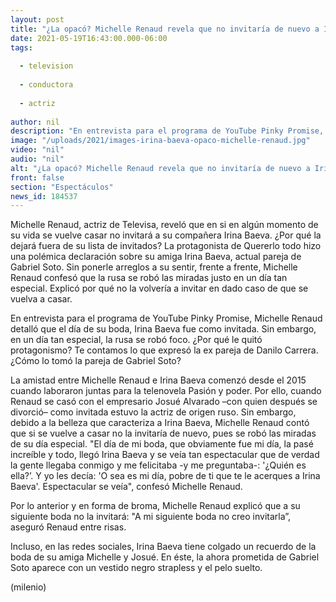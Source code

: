 ```yaml
---
layout: post
title: "¿La opacó? Michelle Renaud revela que no invitaría de nuevo a Irina Baeva a su boda"
date: 2021-05-19T16:43:00.000-06:00
tags:
  
  - television
  
  - conductora
  
  - actriz
  
author: nil
description: "En entrevista para el programa de YouTube Pinky Promise, Michelle Renaud detalló que el día de su boda, Irina Baeva fue como invitada. Sin embargo, en un día tan especial, la rusa se robó foco."
image: "/uploads/2021/images-irina-baeva-opaco-michelle-renaud.jpg"
video: "nil"
audio: "nil"
alt: "¿La opacó? Michelle Renaud revela que no invitaría de nuevo a Irina Baeva a su boda"
front: false
section: "Espectáculos"
news_id: 184537
---
```


Michelle Renaud, actriz de Televisa, reveló que en si en algún momento de su vida se vuelve casar no invitará a su compañera Irina Baeva. ¿Por qué la dejará fuera de su lista de invitados? La protagonista de Quererlo todo hizo una polémica declaración sobre su amiga Irina Baeva, actual pareja de Gabriel Soto. Sin ponerle arreglos a su sentir, frente a frente, Michelle Renaud confesó que la rusa se robó las miradas justo en un día tan especial. Explicó por qué no la volvería a invitar en dado caso de que se vuelva a casar. 

En entrevista para el programa de YouTube Pinky Promise, Michelle Renaud detalló que el día de su boda, Irina Baeva fue como invitada. Sin embargo, en un día tan especial, la rusa se robó foco. ¿Por qué le quitó protagonismo? Te contamos lo que expresó la ex pareja de Danilo Carrera. ¿Cómo lo tomó la pareja de Gabriel Soto? 

La amistad entre Michelle Renaud e Irina Baeva comenzó desde el 2015 cuando laboraron juntas para la telenovela Pasión y poder. Por ello, cuando Renaud se casó con el empresario Josué Alvarado –con quien después se divorció– como invitada estuvo la actriz de origen ruso. Sin embargo, debido a la belleza que caracteriza a Irina Baeva, Michelle Renaud contó que si se vuelve a casar no la invitaría de nuevo, pues se robó las miradas de su día especial. "El día de mi boda, que obviamente fue mi día, la pasé increíble y todo, llegó Irina Baeva y se veía tan espectacular que de verdad la gente llegaba conmigo y me felicitaba -y me preguntaba-: '¿Quién es ella?’. Y yo les decía: 'O sea es mi día, pobre de ti que te le acerques a Irina Baeva'. Espectacular se veía", confesó Michelle Renaud. 

Por lo anterior y en forma de broma, Michelle Renaud explicó que a su siguiente boda no la invitará: "A mi siguiente boda no creo invitarla”, aseguró Renaud entre risas. 

Incluso, en las redes sociales, Irina Baeva tiene colgado un recuerdo de la boda de su amiga Michelle y Josué. En éste, la ahora prometida de Gabriel Soto aparece con un vestido negro strapless y el pelo suelto. 

(milenio)